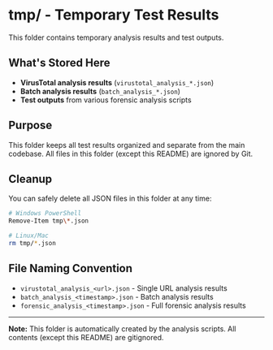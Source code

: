 # tmp/ - Temporary Test Results

This folder contains temporary analysis results and test outputs.

## What's Stored Here

- **VirusTotal analysis results** (`virustotal_analysis_*.json`)
- **Batch analysis results** (`batch_analysis_*.json`)
- **Test outputs** from various forensic analysis scripts

## Purpose

This folder keeps all test results organized and separate from the main codebase. All files in this folder (except this README) are ignored by Git.

## Cleanup

You can safely delete all JSON files in this folder at any time:

```bash
# Windows PowerShell
Remove-Item tmp\*.json

# Linux/Mac
rm tmp/*.json
```

## File Naming Convention

- `virustotal_analysis_<url>.json` - Single URL analysis results
- `batch_analysis_<timestamp>.json` - Batch analysis results
- `forensic_analysis_<timestamp>.json` - Full forensic analysis results

---

**Note:** This folder is automatically created by the analysis scripts. All contents (except this README) are gitignored.
